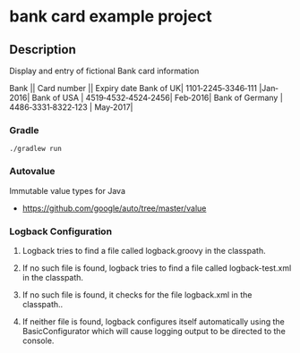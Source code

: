 # bank card example project

## Description

Display and entry of fictional Bank card information

Bank || Card number || Expiry date
Bank of UK| 1101‐2245‐3346‐111 |Jan‐2016|
Bank of USA | 4519‐4532‐4524‐2456| Feb‐2016|
Bank of Germany | 4486‐3331‐8322‐123 | May‐2017|

### Gradle

```
./gradlew run
```

### Autovalue

Immutable value types for Java

* https://github.com/google/auto/tree/master/value

### Logback Configuration

1. Logback tries to find a file called logback.groovy in the classpath.

1. If no such file is found, logback tries to find a file called logback-test.xml in the classpath.

1. If no such file is found, it checks for the file logback.xml in the classpath..

1. If neither file is found, logback configures itself automatically using the BasicConfigurator which will cause logging output to be directed to the console.

